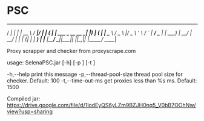 # PSC
   _____      _                  _____   _____  _____
  / ____|    | |                |  __ \ / ____|/ ____|
 | (___   ___| | ___ _ __   __ _| |__) | (___ | |
  \___ \ / _ \ |/ _ \ '_ \ / _` |  ___/ \___ \| |
  ____) |  __/ |  __/ | | | (_| | |     ____) | |____
 |_____/ \___|_|\___|_| |_|\__,_|_|    |_____/ \_____|
 
Proxy scrapper and checker from proxyscrape.com

usage: SelenaPSC.jar [-h] [-p <arg>] [-t <arg>]

 -h,--help                     print this message
 -p,--thread-pool-size <arg>   thread pool size for checker. Default: 100
 -t,--time-out-ms <arg>        get proxies less than %s ms. Default: 1500
 
 Compiled jar: https://drive.google.com/file/d/1lodEyQS6yLZm9BZJH0nq5_V0bB7OOhNw/view?usp=sharing
